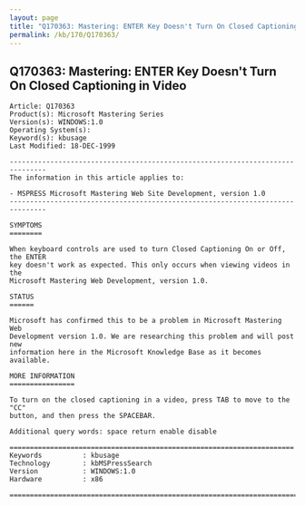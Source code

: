 ```yaml
---
layout: page
title: "Q170363: Mastering: ENTER Key Doesn't Turn On Closed Captioning in Video"
permalink: /kb/170/Q170363/
---
```


## Q170363: Mastering: ENTER Key Doesn't Turn On Closed Captioning in Video

	Article: Q170363
	Product(s): Microsoft Mastering Series
	Version(s): WINDOWS:1.0
	Operating System(s): 
	Keyword(s): kbusage
	Last Modified: 18-DEC-1999
	
	-------------------------------------------------------------------------------
	The information in this article applies to:
	
	- MSPRESS Microsoft Mastering Web Site Development, version 1.0 
	-------------------------------------------------------------------------------
	
	SYMPTOMS
	========
	
	When keyboard controls are used to turn Closed Captioning On or Off, the ENTER
	key doesn't work as expected. This only occurs when viewing videos in the
	Microsoft Mastering Web Development, version 1.0.
	
	STATUS
	======
	
	Microsoft has confirmed this to be a problem in Microsoft Mastering Web
	Development version 1.0. We are researching this problem and will post new
	information here in the Microsoft Knowledge Base as it becomes available.
	
	MORE INFORMATION
	================
	
	To turn on the closed captioning in a video, press TAB to move to the "CC"
	button, and then press the SPACEBAR.
	
	Additional query words: space return enable disable
	
	======================================================================
	Keywords          : kbusage 
	Technology        : kbMSPressSearch
	Version           : WINDOWS:1.0
	Hardware          : x86
	
	=============================================================================
	
